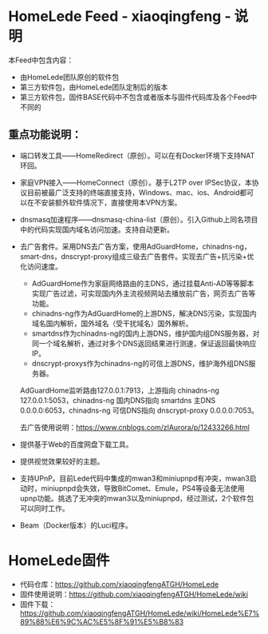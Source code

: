 # HomeLede Feed - xiaoqingfeng - 说明
本Feed中包含内容：
+ 由HomeLede团队原创的软件包
+ 第三方软件包，由HomeLede团队定制后的版本
+ 第三方软件包，固件BASE代码中不包含或者版本与固件代码库及各个Feed中不同的

## 重点功能说明：
+ 端口转发工具——HomeRedirect（原创）。可以在有Docker环境下支持NAT环回。
+ 家庭VPN接入——HomeConnect（原创）。基于L2TP over IPSec协议，本协议目前被最广泛支持的终端直接支持，Windows、mac、ios、Android都可以在不安装额外软件情况下，直接使用本VPN方案。
+ dnsmasq加速程序——dnsmasq-china-list（原创）。引入Github上同名项目中的代码实现国内域名访问加速。支持自动更新。
+ 去广告套件。采用DNS去广告方案，使用AdGuardHome，chinadns-ng，smart-dns，dnscrypt-proxy组成三级去广告套件。实现去广告+抗污染+优化访问速度。
  + AdGuardHome作为家庭网络路由的主DNS，通过挂载Anti-AD等等脚本实现广告过滤，可实现国内外主流视频网站去播放前广告，网页去广告等功能。
  + chinadns-ng作为AdGuardHome的上游DNS，解决DNS污染，实现国内域名国内解析，国外域名（受干扰域名）国外解析。
  + smartdns作为chinadns-ng的国内上游DNS，维护国内组DNS服务器，对同一个域名解析，通过对多个DNS返回结果进行测速，保证返回最快响应IP。
  + dnscrypt-proxys作为chinadns-ng的可信上游DNS，维护海外组DNS服务器。

  AdGuardHome监听路由127.0.0.1:7913，上游指向 chinadns-ng 127.0.0.1:5053，chinadns-ng 国内DNS指向 smartdns 主DNS 0.0.0.0:6053，chinadns-ng 可信DNS指向 dnscrypt-proxy 0.0.0.0:7053。
  
  去广告使用说明：https://www.cnblogs.com/zlAurora/p/12433266.html
  
+ 提供基于Web的百度网盘下载工具。

+ 提供视觉效果较好的主题。

+ 支持UPnP。目前Lede代码中集成的mwan3和miniupnpd有冲突，mwan3启动时，miniupnpd会失效，导致BitComet、Emule，PS4等设备无法使用upnp功能。挑选了无冲突的mwan3以及miniupnpd，经过测试，2个软件包可以同时工作。

+ Beam（Docker版本）的Luci程序。

# HomeLede固件

+ 代码仓库：https://github.com/xiaoqingfengATGH/HomeLede
+ 固件使用说明：https://github.com/xiaoqingfengATGH/HomeLede/wiki
+ 固件下载：https://github.com/xiaoqingfengATGH/HomeLede/wiki/HomeLede%E7%89%88%E6%9C%AC%E5%8F%91%E5%B8%83
